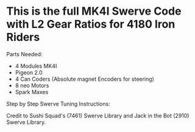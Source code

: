 # This is the full MK4I Swerve Code with L2 Gear Ratios for 4180 Iron Riders

Parts Needed:
- 4 Modules MK4I
- Pigeon 2.0
- 4 Can Coders (Absolute magnet Encoders for steering)
- 8 neo Motors
- Spark Maxes

Step by Step Swerve Tuning Instructions:

Credit to Sushi Squad's (7461) Swerve Library and Jack in the Bot (2910) Swerve Library.
